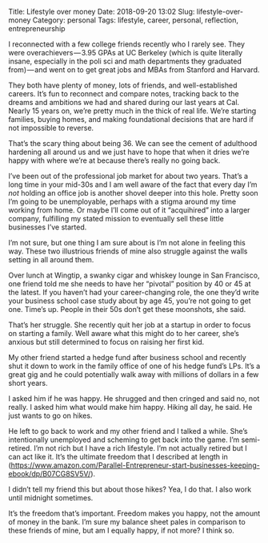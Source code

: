 Title: Lifestyle over money
Date: 2018-09-20 13:02
Slug: lifestyle-over-money
Category: personal
Tags: lifestyle, career, personal, reflection, entrepreneurship

I reconnected with a few college friends recently who I rarely see. They were overachievers — 3.95 GPAs at UC Berkeley (which is quite literally insane, especially in the poli sci and math departments they graduated from) — and went on to get great jobs and MBAs from Stanford and Harvard.

They both have plenty of money, lots of friends, and well-established careers. It’s fun to reconnect and compare notes, tracking back to the dreams and ambitions we had and shared during our last years at Cal. Nearly 15 years on, we’re pretty much in the thick of real life. We’re starting families, buying homes, and making foundational decisions that are hard if not impossible to reverse.

That’s the scary thing about being 36. We can see the cement of adulthood hardening all around us and we just have to hope that when it dries we’re happy with where we’re at because there’s really no going back.

I’ve been out of the professional job market for about two years. That’s a long time in your mid-30s and I am well aware of the fact that every day I’m *not* holding an office job is another shovel deeper into this hole. Pretty soon I’m going to be unemployable, perhaps with a stigma around my time working from home. Or maybe I’ll come out of it “acquihired” into a larger company, fulfilling my stated mission to eventually sell these little businesses I’ve started.

I’m not sure, but one thing I am sure about is I’m not alone in feeling this way. These two illustrious friends of mine also struggle against the walls setting in all around them.

Over lunch at Wingtip, a swanky cigar and whiskey lounge in San Francisco, one friend told me she needs to have her “pivotal” position by 40 or 45 at the latest. If you haven’t had your career-changing role, the one they’d write your business school case study about by age 45, you’re not going to get one. Time’s up. People in their 50s don’t get these moonshots, she said.

That’s her struggle. She recently quit her job at a startup in order to focus on starting a family. Well aware what this might do to her career, she’s anxious but still determined to focus on raising her first kid.

My other friend started a hedge fund after business school and recently shut it down to work in the family office of one of his hedge fund’s LPs. It’s a great gig and he could potentially walk away with millions of dollars in a few short years.

I asked him if he was happy. He shrugged and then cringed and said no, not really. I asked him what would make him happy. Hiking all day, he said. He just wants to go on hikes.

He left to go back to work and my other friend and I talked a while. She’s intentionally unemployed and scheming to get back into the game. I’m semi-retired. I’m not rich but I have a rich lifestyle. I’m not actually retired but I can act like it. It’s the ultimate freedom that I described at length in (https://www.amazon.com/Parallel-Entrepreneur-start-businesses-keeping-ebook/dp/B07CG8SV5V/).

I didn’t tell my friend this but about those hikes? Yea, I do that. I also work until midnight sometimes. 

It’s the freedom that’s important. Freedom makes you happy, not the amount of money in the bank. I’m sure my balance sheet pales in comparison to these friends of mine, but am I equally happy, if not more? I think so.
